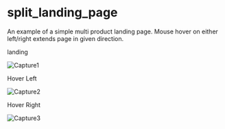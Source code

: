 # split_landing_page
An example of a simple multi product landing page. Mouse hover on either left/right extends page in given direction.

landing

![Capture1](https://github.com/daviskj/split_landing_page/assets/98443655/e1b2399b-6432-4d0d-b8ae-d1245cede964)

Hover Left

![Capture2](https://github.com/daviskj/split_landing_page/assets/98443655/7c936c97-65a5-4819-9b77-c9a1a94ec85d)

Hover Right

![Capture3](https://github.com/daviskj/split_landing_page/assets/98443655/a536daf0-9aa0-426e-ad88-e390e4f5c7b2)
